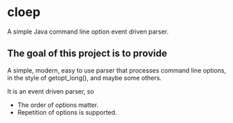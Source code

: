 # cloep
A simple Java command line option event driven parser.

## The goal of this project is to provide
A simple, modern, easy to use parser that processes command line options, in the style of getopt_long(), and maybe some others.

It is an event driven parser, so
* The order of options matter.
* Repetition of options is supported.
